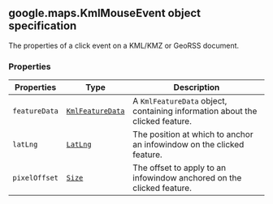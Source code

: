 <h2 id="KmlMouseEvent">
google.maps.KmlMouseEvent
object specification
</h2><p>The properties of a click event on a KML/KMZ or GeoRSS document.</p><h3>Properties</h3><table summary="object KmlMouseEvent - Properties" width="100%">
<thead>
<tr><th>Properties</th>
<th>Type</th>
<th>Description</th>
</tr></thead>
<tbody>
<tr>
<td><code>featureData</code></td>
<td><code><a href="https://github.com/amenadiel/google-maps-documentation/blob/master/docs/google.maps.KmlFeatureData.md">KmlFeatureData</a></code></td>
<td>A <code>KmlFeatureData</code> object, containing information about the clicked feature.</td>
</tr>
<tr>
<td><code>latLng</code></td>
<td><code><a href="https://github.com/amenadiel/google-maps-documentation/blob/master/docs/google.maps.LatLng.md">LatLng</a></code></td>
<td>The position at which to anchor an infowindow on the clicked feature.</td>
</tr>
<tr>
<td><code>pixelOffset</code></td>
<td><code><a href="https://github.com/amenadiel/google-maps-documentation/blob/master/docs/google.maps.Size.md">Size</a></code></td>
<td>The offset to apply to an infowindow anchored on the clicked feature.</td>
</tr>
</tbody>
</table>